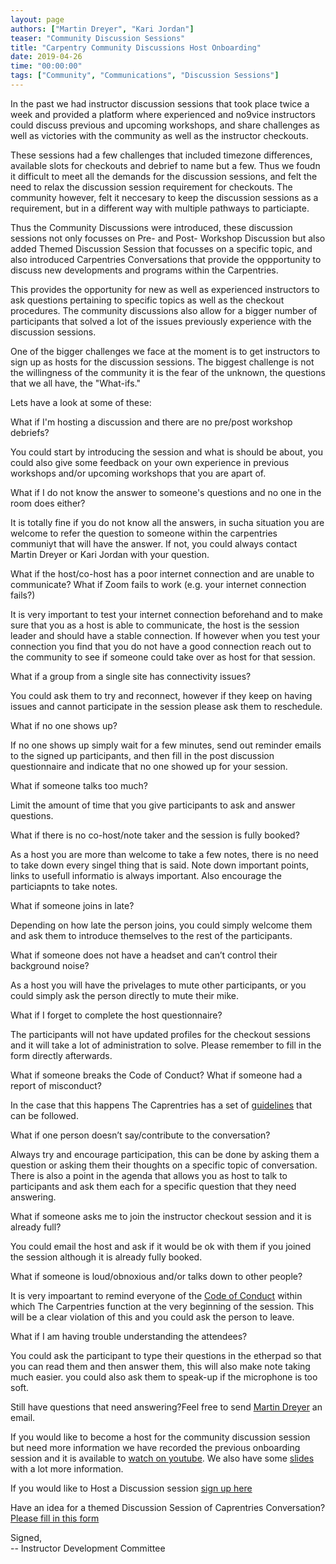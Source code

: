 ```yaml
---
layout: page
authors: ["Martin Dreyer", "Kari Jordan"]
teaser: "Community Discussion Sessions"
title: "Carpentry Community Discussions Host Onboarding"
date: 2019-04-26
time: "00:00:00"
tags: ["Community", "Communications", "Discussion Sessions"]
---
```

In the past we had instructor discussion sessions that took place twice a week and provided a platform where experienced and no9vice instructors could discuss previous and upcoming workshops, and share challenges as well as victories with the community as well as the instructor checkouts.

These sessions had a few challenges that included timezone differences, available slots for checkouts and debrief to name but a few. Thus we foudn it difficult to meet all the demands for the discussion sessions, and felt the need to relax the discussion session requirement for checkouts. The community however, felt it neccesary to keep the discussion sessions as a requirement, but in a different way with multiple pathways to particiapte.

Thus the Community Discussions were introduced, these discussion sessions not only focusses on Pre- and Post- Workshop Discussion but also added Themed Discussion Session that focusses on a specific topic, and also introduced Carpentries Conversations that provide the oppportunity to discuss new developments and programs within the Carpentries.

This provides the opportunity for new as well as experienced instructors to ask questions pertaining to specific topics as well as the checkout procedures. The community discussions also allow for a bigger number of participants that solved a lot of the issues previously experience with the discussion sessions.

One of the bigger challenges we face at the moment is to get instructors to sign up as hosts for the discussion sessions. The biggest challenge is not the willingness of the community it is the fear of the unknown, the questions that we all have, the "What-ifs."

Lets have a look at some of these:

What if I'm hosting a discussion and there are no pre/post workshop debriefs? 

You could start by introducing the session and what is should be about, you could also give some feedback on your own experience in previous workshops and/or upcoming workshops that you are apart of.

What if I do not know the answer to someone's questions and no one in the room does either? 

It is totally fine if you do not know all the answers, in sucha situation you are welcome to refer the question to someone within the carpentries communiyt that will have the answer. If not, you could always contact Martin Dreyer or Kari Jordan with your question.

What if the host/co-host has a poor internet connection and are unable to communicate? What if Zoom fails to work (e.g. your internet connection fails?)

It is very important to test your internet connection beforehand and to make sure that you as a host is able to communicate, the host is the session leader and should have a stable connection. If however when you test your connection you find that you do not have a good connection reach out to the community to see if someone could take over as host for that session.

What if a group from a single site has connectivity issues?

You could ask them to try and reconnect, however if they keep on having issues and cannot participate in the session please ask them to reschedule.

What if no one shows up?

If no one shows up simply wait for a few minutes, send out reminder emails to the signed
up participants, and then fill in the post discussion questionnaire and indicate that no one showed up for your session.

What if someone talks too much?

Limit the amount of time that you give participants to ask and answer questions.

What if there is no co-host/note taker and the session is fully booked? 

As a host you are more than welcome to take a few notes, there is no need to take down every singel thing that is said. Note down important points, links to usefull informatio is always important. Also encourage the particiapnts to take notes.

What if someone joins in late? 

Depending on how late the person joins, you could simply welcome them and ask them to introduce themselves to the rest of the participants.

What if someone does not have a headset and can’t control their background noise?

As a host you will have the privelages to mute other participants, or you could simply ask the person directly to mute their mike.

What if I forget to complete the host questionnaire? 

The participants will not have updated profiles for the checkout sessions and it will take a lot of administration to solve. Please remember to fill in the form directly afterwards.

What if someone breaks the Code of Conduct? What if someone had a report of misconduct?

In the case that this happens The Caprentries has a set of [guidelines](https://docs.carpentries.org/topic_folders/policies/incident-response.html) that can be followed.

What if one person doesn’t say/contribute to the conversation?

Always try and encourage participation, this can be done by asking them a question or asking them their thoughts on a specific topic of conversation. There is also a point in the agenda that allows you as host to talk to participants and ask them each for a specific question that they need answering.

What if someone asks me to join the instructor checkout session and it is already full?

You could email the host and ask if it would be ok with them if you joined the session although it is already fully booked.

What if someone is loud/obnoxious and/or talks down to other people?

It is very impoartant to remind everyone of the [Code of Conduct](https://docs.carpentries.org/topic_folders/policies/index_coc.html) within which The Carpentries function at the very beginning of the session. This will be a clear violation of this and you could ask the person to leave.

What if I am having trouble understanding the attendees?

You could ask the participant to type their questions in the etherpad so that you can read them and then answer them, this will also make note taking much easier. you could also ask them to speak-up if the microphone is too soft.

Still have questions that need answering?Feel free to send [Martin Dreyer](mailto:amfdrey@gmail.com) an email.


If you would like to become a host for the community discussion session but need more information we have recorded the previous onboarding session and it is available to [watch on youtube](https://www.youtube.com/watch?v=4hP5kBmNdYM&feature=youtu.be). We also have some [slides](https://docs.google.com/presentation/d/11pm8NeYr5YwaW3AS5-cI4NLYebyDi_qTYQwL8V4M61M/edit#slide=id.g4ba42962ac_13_1) with a lot more information.

If you would like to Host a Discussion session [sign up here](https://pad.carpentries.org/community-discussions)

Have an idea for a themed Discussion Session of Caprentries Conversation?[Please fill in this form](https://docs.google.com/forms/d/e/1FAIpQLSen9_axxQ3_0FN5HjL7cyot9RzTdIGpOU16Wr1eatZblsfU7w/viewform)



Signed,  
-- Instructor Development Committee
